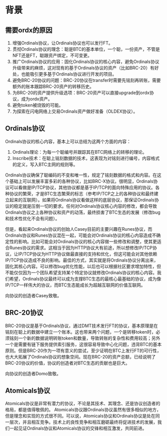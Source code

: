背景
=====


需要ordx的原因
-----
1. 增强Ordinals协议，让Ordinals协议也可以发行FT。
2. 贯彻Ordinals协议的理念：聪是BTC的基本单位，一个聪，一份资产，不管是NFT还是FT，聪跟资产绑定，不可变更。
3. 推广Ordinals协议的应用：固化Ordinals协议的核心内容，避免Ordinals协议升级带来的麻烦，这对现有的基于Ordinals协议的资产（比如BRC-20）有好处，也能吸引更多基于Ordinals协议进行开发的项目。
4. 避免BRC-20协议的问题：BRC-20协议在transfer时需要先铭刻再转账，需要额外的账本跟踪BRC-20资产的转移历史。
5. 为BRC-20的资产提供升级选项：BRC-20资产可以直接upgrade到ordx协议，成为ordx资产。
6. 避免token被烧毁的可能。
7. 为探索在闪电网络上交易Ordinals资产做好准备（OLDEX协议）。


Ordinals协议
-----
Ordinals协议的核心内容，基本上可以总结为这两个方面的内容：
1. Ordinals理论：为每一个聪编号并跟踪其在BTC网络上的转移的理论。
2. Inscribe技术：在聪上铭刻数据的技术，这表现为对铭刻进行编号，内容格式的定义，写入BTC主网的规则等。

Ordinals协议确保了聪编码的不变和唯一性，规定了铭刻数据的格式和内容。在这个基础上可以发展丰富多彩的各种协议，比如BRC-X协议。很明显，Ordinals协议可以看做是IP/TCP协议，其他协议都是基于IP/TCP的面向特殊应用的协议。各种协议的繁荣，才是BTC生态繁荣的标志（参考IP/TCP之上的各种协议和最终建立起来的互联网）。如果将Ordinals协议看做这样的底层协议，那保证Ordinals协议的稳定就是压倒一切的要求。任何对Ordinals协议核心内容的修改，都会导致Ordinals协议之上各种协议和资产的动荡，最终损害了BTC生态的发展（修改bug和技术性优化不会有问题）。  


但是，看起来Ordinals协议的创始人Casey目前的主要兴趣在Runes协议，而Ordinals协议和Runes协议混在一起，可能会对Ordinals协议的核心内容造成不确定性的影响。比如可能会对Ordinals协议的核心内容做一些修改和调整，使其更适合Runes协议的需求。这相当于因为HTTP协议大有前途，所以想修改IP/TCP协议，让IP/TCP协议为HTTP协议做最直接的支持和优化，但这可能会对其他依赖IP/TCP协议造成不良的影响。最佳的方式，其实就是将Ordinals协议分离出来，固化其核心内容。可以修改bug优化性能，以后也可以根据社区要求增加特性，但不能仅仅因为一个团队希望支持某个特定协议就修改Ordinals协议的核心内容。我们希望，Ordinals协议最终可以成为支撑BTC生态的最核心最基础的协议，成为像IP/TCP一样伟大的协议，而BTC生态能成长为超越互联网的价值互联网。


向协议的创造者Casey致敬。  


BRC-20协议
-----
BRC-20协议是基于Ordinals协议，通过DMT技术发行FT的协议，基本原理是在铭刻在聪上的数据中建立一个账本。这也带来两个问题，一个是转移token时，必须铭刻一个新的数据说明转账token和数量，导致转账的复杂性和费用较高；另外一个是需要有链下服务提供索引服务，这很容易导致中心化问题，违背BTC的基本原则。但是BRC-20作为一项有意义的尝试，至少证明在BTC上发行FT的可行性，也大大拓展了Ordinals协议的想象空间。现在BRC-20的资产总额，已经说明了BRC-20协议的价值，协议的创造者对BTC生态的贡献也是巨大。

向协议的创造者Domo致敬。  


Atomicals协议
-----
Atomicals协议是非常有潜力的协议，不论是其技术、其理念、还是协议创造者的格局，都是值得敬佩的。
Atomicals协议跟Ordinals协议虽然有很多相似的地方，但是理念和实现的方式很不同。可以说，Atomicals协议和Ordinals协议是处在同一层次，并且相互竞争。技术上的良性竞争和相互磨砺最终将促进技术的发展，我们一起见证Ordinals协议和Atomicals协议的交锋和相互激发，共同前进。


